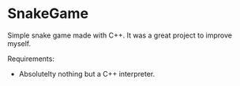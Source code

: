 # SnakeGame
Simple snake game made with C++. It was a great project to improve myself.

Requirements:
- Absolutelty nothing but a C++ interpreter.
